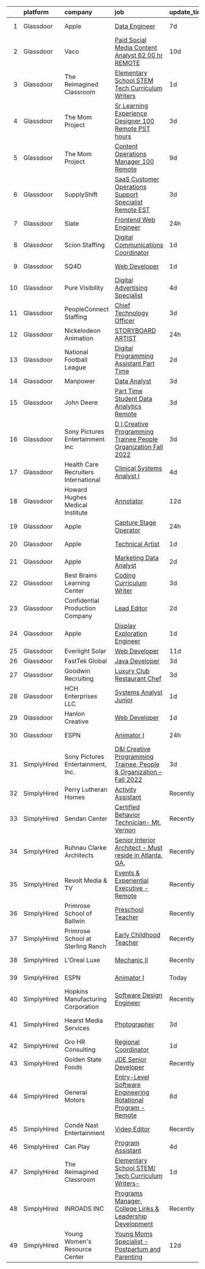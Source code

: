 

|    | platform    | company                              | job                                                                                                                                                                                                                                                                                                                                                                                                                                                                                                                                                                                                                                                                                                                                                                                                                                                                                                                                                                                                                                                                                                                                                                                                                                                                                                                                                                     | update_time   | location                    |
|---:|:------------|:-------------------------------------|:------------------------------------------------------------------------------------------------------------------------------------------------------------------------------------------------------------------------------------------------------------------------------------------------------------------------------------------------------------------------------------------------------------------------------------------------------------------------------------------------------------------------------------------------------------------------------------------------------------------------------------------------------------------------------------------------------------------------------------------------------------------------------------------------------------------------------------------------------------------------------------------------------------------------------------------------------------------------------------------------------------------------------------------------------------------------------------------------------------------------------------------------------------------------------------------------------------------------------------------------------------------------------------------------------------------------------------------------------------------------|:--------------|:----------------------------|
|  1 | Glassdoor   | Apple                                | [Data Engineer](https://www.glassdoor.com/partner/jobListing.htm?pos=118&ao=1110586&s=58&guid=00000183074b528aa524128450eb446b&src=GD_JOB_AD&t=SR&vt=w&cs=1_1aed377e&cb=1662274720847&jobListingId=1008098069581&cpc=3BA4CE39D5B5DEF5&jrtk=3-0-1gc3kmkliihks801-1gc3kmkm2i9jm800-3d26a49efecfca09--6NYlbfkN0BvKrLyj5gPmtZO9T8euul8TCxuuKNOtzRJOomxnwSEodTz2Bc-sPZlO_uSwsktAeg2FUggoaLEQcJKXZ2AKpvHQyuRTUA0iEI8xzCpY0pPynLC1mALJCxQeBPeA9dVHwqJlPvnmuVcLt1E2RBDFPy7ZCZabtmnmh1yh-EcHCab6DJfFP5YKwt7uKfg5UAo7M1Jx9UvOgvtTAvlEMaGWzkFOlI-iFEplawiTJ-bvKha2B5mq2HDQ12cw4gUA3YL1hQuHzFADbQbKkx8WqBGMkSQ9b90PBfwrCaLpfN9RD_Grn0qQqHZN1rF6KvmuWSrRptjKGxFvmjoHhtoG0vdrynPaTdNJpKk901iY8E11T4Caa0gJXmFqbYgMPzi5VbbXjRq56CsvxTLTeHx50hC_R0WpqKJxUarnIDS3n2QN1cbs63mRSYFSBZF-K_Mr8YcHc-npBJnoK9PBCaIYWybt_CxfED8ZKew45eAeTDR1GACLaCeqbn9yqhGqFEHAjE0gSxbyJbicSPNgRvceRimj3TDuIv924sgYvdylyrbNWD9Yp0AhWCma-9GgqAevQGP2KcJ81CYJ4GIupmgIde4G4b1dpegWRFBPlclH_MITnZGTxOkCueWK1Tbo0Rpo6mwDbsLWTfEK98e0k9CtGmMRb8rMuADSjrkSyVdMCceeq-4jO8A9kMpgKir0hvZTreLYI6xNBP_zspDOm0K0CP82xOm660QBIqdhYfUrdWa_rWakax5qo8tsnT-NTdyqwFPov_jwF1SpE92RHCGlqCMZSO7zzvRquctgMAbdlqTpVu_vHVu9hAMMl3i4B1mYHn3pPCiVMFBajOCQyfHM2dUby2bLM3Cz0kDLFQiWCG1w0gCkvO_USvYHqCK-PoeGrXcxF1yKKEs0CT_H7gikZ_Ek3kq4HNiHLOzeDEJQKfOcEWXmT587mkdrx84)                                                                     | 7d            | Cupertino, CA               |
|  2 | Glassdoor   | Vaco                                 | [Paid Social Media Content Analyst  62 00 hr  REMOTE](https://www.glassdoor.com/partner/jobListing.htm?pos=124&ao=1110586&s=58&guid=00000183074b528aa524128450eb446b&src=GD_JOB_AD&t=SR&vt=w&ea=1&cs=1_ca530d4c&cb=1662274720848&jobListingId=1008092405024&cpc=9908D8D4413DBB8A&jrtk=3-0-1gc3kmkliihks801-1gc3kmkm2i9jm800-0389b9bd7294ff0b--6NYlbfkN0D_sybMACCpf9B-677oK5j6rPldVB6BlrVvFjO_o-GJZbzuF-qh4PxErFUqfUsv_6sMdIS-Q9g0VG1DKw400ueEpw9XXsjO6q7syOUOvkd0E5YrH-8meIss5o9q8nlsoPuPhxq9oWMZOIcCvl6D6O20zsWRCsWpttLvun1-uOn_w8ylGgCA-wfIkTLmqJ_MP-fXJ_W-r9zDQmUGQBGR5iwJIZrv7nVOc8aCYP68RLsuhaPDwy0ojFIhQKz2Fl3TBPdaFBwMhOnOgU--MnRbUxHT_glsCo4GPtQjp063ioUyIlHrOWm1HniT47kllmFgz0QwF4IJa49L11JZJR-k9dtXHheTTGcWGcoGJQZ2_3DMoZd6BOqJjgDwe8mYsG1cpW-iJEROEkWrQQcAhJTAxcK3xipyC65vuF9gj65FEJljbHvro0GOJu9OKD2gzwhmiOmAkZglOaKQ0cAH157O_RgpGTW6DtZc_nrUAQZxe-R7HtTYcAgootXhZHdtJeI8QxqKH2pVn9R7Pot0j_zm6G7IW70lcxQ7UM744ANwRy-yDw%3D%3D)                                                                                                                                                                                                                                                                                                                                                                                                                              | 10d           | Atlanta, GA                 |
|  3 | Glassdoor   | The Reimagined Classroom             | [Elementary School STEM  Tech Curriculum Writers ](https://www.glassdoor.com/partner/jobListing.htm?pos=127&ao=1136043&s=58&guid=00000183074b528aa524128450eb446b&src=GD_JOB_AD&t=SR&vt=w&ea=1&cs=1_a7538935&cb=1662274720849&jobListingId=1008114364454&jrtk=3-0-1gc3kmkliihks801-1gc3kmkm2i9jm800-1108379f6f26bbba-)                                                                                                                                                                                                                                                                                                                                                                                                                                                                                                                                                                                                                                                                                                                                                                                                                                                                                                                                                                                                                                                  | 1d            | Remote                      |
|  4 | Glassdoor   | The Mom Project                      | [Sr  Learning Experience Designer  100  Remote  PST hours ](https://www.glassdoor.com/partner/jobListing.htm?pos=117&ao=1110586&s=58&guid=00000183074b528aa524128450eb446b&src=GD_JOB_AD&t=SR&vt=w&cs=1_03bf2d2e&cb=1662274720847&jobListingId=1008107784101&cpc=B101C867B3EF2D75&jrtk=3-0-1gc3kmkliihks801-1gc3kmkm2i9jm800-d11787cac4bd37f5--6NYlbfkN0BDp_epf89aHDQhKpPegNJQ_ldQpEFZQsM9OcONMGxWx6pU56EKHF58QjVdAUvn2gV3oytsL_dEk-X18JnFLGvyBJotP02NtkanqVvXM8rHs2FYrv9-BriNOv4j0YumSrYc2jQ9uCC6iVfJItfkDG5R3-qGl_vtXh3nHQQrlrMUuICNuF6uFAYRp5M3lH3j2eE8FQaLteuvJe8LPix5PWNKT-pPSBE-hMSm8NvjTtgQptR0jVg4wOOjYefnsqDTm-5EEvXimu04owVwwE5b3wP836UWrtRe7jtV4d1Nk89bGk5D8QDNhhbQpUdU7xwIGvKqzNmEQtNaXuKOXq7HUBC4McpzPuhGK7ChrHC5SLjQE8xaTcEeOyJTZ1dBZUcDg_OIb91yvtUJdFJK6ClXAZf5L1mWyXFWsZVFd_IJmD4y_2yZYyVkjNI0wrO49qNJhE5ZNEVA_Y-VZnOcquwkOji3TsOiwa7DKa1iR5ErdAz4TBGzEDViXMl9zMeOs4pz_g1C_PM-zbCfnm63NOloGDPF887IthK26bLh0sC54Cv3X7BDnb4UZg7GQWMgb5h9DrY%3D)                                                                                                                                                                                                                                                                                                                                                                                                           | 3d            | Remote                      |
|  5 | Glassdoor   | The Mom Project                      | [Content Operations Manager  100  Remote ](https://www.glassdoor.com/partner/jobListing.htm?pos=114&ao=1110586&s=58&guid=00000183074b528aa524128450eb446b&src=GD_JOB_AD&t=SR&vt=w&cs=1_4e06e06e&cb=1662274720847&jobListingId=1008094382942&cpc=9DC6E4D8324653EE&jrtk=3-0-1gc3kmkliihks801-1gc3kmkm2i9jm800-6735073d42a336ac--6NYlbfkN0BDp_epf89aHDQhKpPegNJQ_ldQpEFZQsM9OcONMGxWx6pU56EKHF58QjVdAUvn2gXRtfyd_1WHfZ2nkZFoKvFQy70ifu49ki3kqNy8hrhu7620C-2ngLfFKQk5U6f6Xk3lCWkOrhK8MQGOoA3GVVBJg-65JI0NEWKiQbpW0rhzkvOGWrVtC2HHArGsfZbFaQJdCengZ4yULzrPjU965d56Ik3Xdov9f7Yla9Up3sLh5Ar3UaOn_Y4DUEQaKsP4pVNxhT2gI9p4xx1k1AylaAYM3fBFXbFuTPJudv-ec3rbginIQdeEL9DoY7rLtZKtnWYySMh5ItPw74Qyl-t8cfOSLb-YX2gtLIwJ5fRqchwKmDw9R9zPOR_mCx_gfKyQh-1xqLsBNM3LBV9_WdYCDrK0D2sDEM2xaTuJKFn7K1FbNgLhM0SKUjApqaMBG37W4I3oThXdxv8UY_UlzNu35a54R45fSp_GV6ZNo3b68Kru3b_axtxPJ1Xoydl9zjMra3KbeOdETcRcjfZiqjAWMjGPGcoJORQsdC-QM3-ylz3cGAWT2NE4e17DkK80-uJ7ekw%3D)                                                                                                                                                                                                                                                                                                                                                                                                                            | 9d            | Remote                      |
|  6 | Glassdoor   | SupplyShift                          | [SaaS Customer Operations   Support Specialist  Remote   EST ](https://www.glassdoor.com/partner/jobListing.htm?pos=104&ao=1110586&s=58&guid=00000183074b528aa524128450eb446b&src=GD_JOB_AD&t=SR&vt=w&ea=1&cs=1_986246f2&cb=1662274720846&jobListingId=1008107020093&cpc=B101C867B3EF2D75&jrtk=3-0-1gc3kmkliihks801-1gc3kmkm2i9jm800-a8736ad18ebd50ed--6NYlbfkN0DK9g84Ls3IOG-LNSJHXFzPU4oVpJeSDBZbiH63jYc8ycm5u_p0dZmGgVoH8Q6B0ODq-owWL8alTvwvZ5mfzcRaA8CjpDGKr4YsButhyz75ja7C3SwGSosTapM5z8XgyF-lZk-M50YbrZwu84dS1L5TqMxv7APtVdo1qhx5j0Xftt_pWFPbTVOUtqgV1Z_ADR8I1x1IxiIK0uW6KMydTcuC_dEFYayW-KyAkV0EnwGd0-UQ1ZJRFIxPSdqBsT8fhoQPU82jUyHnIbjylxJkaJbJldSmjYRpXsOAUfjfr37XTPSmL3ZN-OuqexVc8sd9eNpanzFocsRgBXrYaCBwKmpuNGoHp2WqMby1Qd9VjAZtBmDiDPP3IKnvwNVi3z8-kAa595GN8otO_CyqT4TPMGLK6mSjPGdNYwqqsbG4Ep-i7DF-yjbi1z4MSPXU6_BKpeA7U3MbE8TF5muW_yTTBbvek_7_TtGpoj0ONqqPF5JpVmxGnrBc-fcSLuBdE7hbeA_Pzi7zycLd4PnFlT8Ug9Ec5G14Geb_ZDN0qmAPjsQrqg%3D%3D)                                                                                                                                                                                                                                                                                                                                                                                                                     | 3d            | Remote                      |
|  7 | Glassdoor   | Slate                                | [Frontend Web Engineer](https://www.glassdoor.com/partner/jobListing.htm?pos=116&ao=1110586&s=58&guid=00000183074b528aa524128450eb446b&src=GD_JOB_AD&t=SR&vt=w&cs=1_e6160af1&cb=1662274720847&jobListingId=1008115559482&cpc=5EFBB0462F9C6B7A&jrtk=3-0-1gc3kmkliihks801-1gc3kmkm2i9jm800-d7e08d246e257d59--6NYlbfkN0DG4ntHtB_rMsnfhgmnSvK2brktLme1L4SiDeJjQ-izrVOLqRJ5-yjEhSyAj73O13S1zsrFUXYPjI7b_Zwg1Yn6ZuGr4jFGha0O6T6qcBbfkmxOHUtXAZ1_OQQzIa4CHnTbU7siUOCjZs5jlXfioeEhdgOnmr_0jnCbiOKhQQuFkToVNs8qhHz52swaO-jfFCeBj14amQwT1wkWAmOUxK5z6TlxqNn-0iETdfZCbJO6CijmjKFBhYbCE98eYTYKmczK7jfXca9Gb2HIDKNWzn-LQca0rW37w2eQr_nBv9-jcKVLaaicSIZ6D88r8rbj6OYnY9IG1e5tlDr3_soRUmCwbGZ_rBIKt-_j-hSCSaZVAyNJQ-oc3wAcw-xRe-Se6EhUB42aRmucIhBQ5ITot0W4PQXdjln-QlE9Sto7wbJiqg8-B-LTKc0D6jbqFj45i3KxXH-pgZVBC0eD6OWq_x132WDNIpfAamF9BSVvhZUmCpsChxzOMZtgWJIWumO5OXlWXhB32FAXI93PxO_Zl-JIQ_RrCm7z8ipdN9sqmpFa4UXgPPGvCo_MqeJjsA-MpwjTqi15dnUFb7KFQmE-h-1JoIN9saas16Fzq3YvHZHWS2QoIiNgKiyQznJ8E76xDmXltb0p2JGNaNNI46ZP5xK2Ffa12s6MwA_7pLslljQPgds48cFmPsYx6zgLJA8ZBR9rEuL64Sis6Qu9FVCe9LGmnRVf3flB6PRwxvy-StY_Rbr-DfqH52dO_WDudJBdMyTuptvdd7bNRyuUDRSsw8O5L1a86FI2EnFF3QIEXcsWqZEzm7X0x3OpxgCLw4Z213U2GVgBDOH_sFYJQyeAAtILURLisnStmrZzwMMASvMRImpZY6VK-Fsulj-wf5yT_lSa1wqPud3k8g-nS7fVYHITwaisUP58ngst-wABoCjA6ELV_JIalERQAZUltmc26u9dZHw6Yay0kH8bpPraSHKtdqjmxxwl4GR0dmKf5Ot11Q%3D%3D) | 24h           | Remote                      |
|  8 | Glassdoor   | Scion Staffing                       | [Digital Communications Coordinator](https://www.glassdoor.com/partner/jobListing.htm?pos=123&ao=1110586&s=58&guid=00000183074b528aa524128450eb446b&src=GD_JOB_AD&t=SR&vt=w&ea=1&cs=1_15bcc4c1&cb=1662274720848&jobListingId=1008114253084&cpc=451933188B21919D&jrtk=3-0-1gc3kmkliihks801-1gc3kmkm2i9jm800-55124f8267d0190a--6NYlbfkN0AxNjU9wWOnkzYrjpAN9mGGJnqCtvXlnsxswceXA4p8ajg9IBA6-g-9UKXmfJatObcH_IN1R92_n2sYSNY96KxaAuEPPdZNuiXunsglyzNXE9c98tiXKQkBB4i4ucM5aI4vOyb4WrLXCEeO8UohsgiWIuXBmQesZo6wKvfNfCM41j6hBN3PLb1aGS1yaapzzR7tUuET9jjnNgDcN9fA1mGjsiHIOeujpJhyBwWfPq0Lfxet7WJw9HUE8czUmHa_-qKd369fvuD65aIraxH9deTpAp2hbmWZ9HT14t4iQpidqhaVLlvHBlkMSnG-BnQ6ZUl8fachMPd3fEE8UqEcyw99HEE0ShvNz6OJOqqlpxHinDrBdO1PPbSpDZFO7lFsTEroUfpQUKUpM0eJkDUXnZH43s1HgkZ-2MFETTuA6I-KTIt9cIEhnWlOWMXV8BJE061g9hwePUnQELqwcIpJB-RxFrLlu7VWZIIWuT0Od5fl9ze-sZFVx8fIdpyNOhPZkUnyYEl2vANm8g%3D%3D)                                                                                                                                                                                                                                                                                                                                                                                                                                                                               | 1d            | Remote                      |
|  9 | Glassdoor   | SQ4D                                 | [Web Developer](https://www.glassdoor.com/partner/jobListing.htm?pos=110&ao=1110586&s=58&guid=00000183074b528aa524128450eb446b&src=GD_JOB_AD&t=SR&vt=w&ea=1&cs=1_95de3600&cb=1662274720847&jobListingId=1008114244012&cpc=B076152010A3B66C&jrtk=3-0-1gc3kmkliihks801-1gc3kmkm2i9jm800-c509b729b7831797--6NYlbfkN0ByxOOLUGvqXhq4IaH7y7eDA3h7-_xNJ77wtIkOVooMtxEztWdTsweypdUKzox-UPZBLHCsE8x73bI5uo6vjNqoTObX1QrT_sq05CFohlz7TprKzYK6XIYgIQ4MZur3WnJKUIjNc3nsPbM8Cl0bpF4UijmTlWUG5RvIDRKxm_lRyIGm45FQ_ThAdU5HD3D3s3pEefmXuBWkUmqdvWEp_pnutgs9dlsK38_7HlPsPPLceUiya161quOYzopLS_WorWAzonuW30Ft3Bu9sqanrgRqOs731a5Z8i1M2U3WJNjsEa0711GPGECZ0wewFhCWy7ynBR9Vj7NOrc0YnruVo1_rd5jBR94KFnFvfcvDEOg-q_VCqRhkUmqJYOHic9jDBuy1z9ta4XvXgjBOueEW5G_nlvdEC354YjwAI_E5Mai09rpR1laJY1avGPH9EaErScjA6x-h8gZyoYRTvIc00XM1sCIyAKK2QRx8ve_2NV6K-PGa4JBI5r92g1pgRobJ-Xs%3D)                                                                                                                                                                                                                                                                                                                                                                                                                                                                                                                  | 1d            | Patchogue, NY               |
| 10 | Glassdoor   | Pure Visibility                      | [Digital Advertising Specialist](https://www.glassdoor.com/partner/jobListing.htm?pos=109&ao=1110586&s=58&guid=00000183074b528aa524128450eb446b&src=GD_JOB_AD&t=SR&vt=w&ea=1&cs=1_a0f9c9b9&cb=1662274720847&jobListingId=1008103995624&cpc=8795CF9063CD573D&jrtk=3-0-1gc3kmkliihks801-1gc3kmkm2i9jm800-2a2acc3f9456b692--6NYlbfkN0AZiaPZyccuKjlre0e0RaBFeO48J0QExrO5hcuLctOVaB564pNz9C24d5V5qJMYDip9RoGmbOZEgmaQmK9X8L246o_0sRzmq3XqBQbAaqFit3PqQFwbHYZKBrODRJVjT_s7mPwvrj3rqcHdqkjAe5VLUX1YBiqJ_ZIcTwSIXD65N9AL0z08d-BsRroWwpR1VIm0QbOYzV82JK9VaEmnyelHx37H9ofG3Epb4aw0_0Wg_SYFTxeIyUFMPZPqEXEPyah3KYJ1CE_gG5-rz2Uu4ZSuTIEy9YccDEUBhI28Wc10NBICw0Lw076VJsalkgD8GAkAEd8Vhz-IoMVub2ThLKALKtdk5NVHnpbsho1tVlRqDBC_GnPelgasQSF69Mx6G4IXAgsBG3hoVh8gSHUVXfTMKnkox55xy6UVnNoCoKI-tqdoHqre6CJ5Bd1gd4FFcSM43gbYq_kWGafgXODafOY7q9jhz9s2dM49d93oYV3jyaOCoXAc8pkih8H2JBDLyes%3D)                                                                                                                                                                                                                                                                                                                                                                                                                                                                                                 | 4d            | Remote                      |
| 11 | Glassdoor   | PeopleConnect Staffing               | [Chief Technology Officer](https://www.glassdoor.com/partner/jobListing.htm?pos=105&ao=1110586&s=58&guid=00000183074b528aa524128450eb446b&src=GD_JOB_AD&t=SR&vt=w&ea=1&cs=1_0027b5fd&cb=1662274720846&jobListingId=1008106120460&cpc=1120CD366D53BFD9&jrtk=3-0-1gc3kmkliihks801-1gc3kmkm2i9jm800-1928d000e33cfb34--6NYlbfkN0B-qLdb5oAJ4CS85Oh58AFVrZ1upIXSeFE37symtRypxVLQAaH5d2B5va7NK4h-mtwB5QBX2m1at6OaZ0wYJJmaMBk97_zBz2xcudvqyXmboAacd0M7kWxbZJrXmYKFeC2vj0XB8NQmVaG32nYKFuOoxnO1woq4n2nT1UPd5NzYPXXAX36gX2LqmJF_3Gq4IknkxtnwuNj_pwOrKl7jbRi_4looVdXsKVsQkaAKcKpYnIQsYJbuUFmTQtqn94mnLPtUmwidmGXvNkfU-1EPKANRhrS3Ks-L7v3JEtN7LA1EbCUwB5nvovK0avZEWIgVxBN7e0NSyE5DdJ0Vpxkv5yAOi-uvFdmVauws3RrkKM1dJ9ZzuffJK1KZwd8--7mVBF9hQ_gTHUx0IeGHEwCN2Wdv_9HW4249p2PDrmlhFb61DoFldfRIL-4N5ufqUTqA89GZ4068if-ma-W9m80ZJi5tcMIAtMnRiAhuctBH0wnOF_Y6uBL0tM6Gwv9amQgoDnrsJ5O9fIm1Gg%3D%3D)                                                                                                                                                                                                                                                                                                                                                                                                                                                                                         | 3d            | Los Angeles, CA             |
| 12 | Glassdoor   | Nickelodeon Animation                | [STORYBOARD ARTIST](https://www.glassdoor.com/partner/jobListing.htm?pos=126&ao=1136043&s=58&guid=00000183074b528aa524128450eb446b&src=GD_JOB_AD&t=SR&vt=w&cs=1_f6bdbf60&cb=1662274720849&jobListingId=1008115811351&jrtk=3-0-1gc3kmkliihks801-1gc3kmkm2i9jm800-5920d6823d5fd443-)                                                                                                                                                                                                                                                                                                                                                                                                                                                                                                                                                                                                                                                                                                                                                                                                                                                                                                                                                                                                                                                                                      | 24h           | Burbank, CA                 |
| 13 | Glassdoor   | National Football League             | [Digital Programming Assistant  Part Time ](https://www.glassdoor.com/partner/jobListing.htm?pos=130&ao=1136043&s=58&guid=00000183074b528aa524128450eb446b&src=GD_JOB_AD&t=SR&vt=w&cs=1_1a4dd816&cb=1662274720849&jobListingId=1008112045141&jrtk=3-0-1gc3kmkliihks801-1gc3kmkm2i9jm800-7786d28146fd2a7c-)                                                                                                                                                                                                                                                                                                                                                                                                                                                                                                                                                                                                                                                                                                                                                                                                                                                                                                                                                                                                                                                              | 2d            | Inglewood, CA               |
| 14 | Glassdoor   | Manpower                             | [Data Analyst](https://www.glassdoor.com/partner/jobListing.htm?pos=121&ao=1110586&s=58&guid=00000183074b528aa524128450eb446b&src=GD_JOB_AD&t=SR&vt=w&ea=1&cs=1_b3ae0c2b&cb=1662274720848&jobListingId=1008105854586&cpc=AC285F3A3ECA6BB0&jrtk=3-0-1gc3kmkliihks801-1gc3kmkm2i9jm800-43d417d179f43a6d--6NYlbfkN0BFVcwaDjvEXao8kcFoXG2Ko0IaooEmC9iGWjBDM42CoJqBn2fMF_b0pidQxaZ5yxbGIpoUf-6ID5Cr4Lc1ofIyJvXOe6NxA7q8kDJyamwuwemBoMR0arrCYphygXtRvoyENTi_8ch3zhxs5W9kriyGHKTZwzv1RJGlobL8UzbAWzyV9fjLdABSmgF6tvtok9dkj0JcvHUOmoZXccf1Qoi4Z8wMFhXOWsRbioVLlA0UydzlLxLqJjfNt7BpadAHaUYovUBQNz08C3u6ygwNHIP4KOk5opsQD4LcFjM6cbyNCXsB1L6DXd3MUqZgMwjDjq5hvs9U5flIn-V6adl9z4t3qzAu--DblB9BCYIzgDaQZTjDNK9hZ-5VK2KSiTQvWyQzdTtOVutlz5D4Ig3I4-Uk1DnMYxKHk-47R6CyJhgagFOm_FJTQd2wKlrIPOlhFdJAdDkRoIo6PpJjG6S7oA1yxTOgyhEb4tHecT2Tb3D8NOFrTr6Ju5yB7yEQfn5KGqda2salYD14ApN9YJdXtUrE5oWsbWaqQrenn8oO2muCi9MyZ3rEcZy6vBPy00TM7esxdB2O5GGefg%3D%3D)                                                                                                                                                                                                                                                                                                                                                                                                                                     | 3d            | Remote                      |
| 15 | Glassdoor   | John Deere                           | [Part Time Student Data Analytics Remote](https://www.glassdoor.com/partner/jobListing.htm?pos=111&ao=1110586&s=58&guid=00000183074b528aa524128450eb446b&src=GD_JOB_AD&t=SR&vt=w&cs=1_d29d9d12&cb=1662274720847&jobListingId=1008106952438&cpc=8795CF9063CD573D&jrtk=3-0-1gc3kmkliihks801-1gc3kmkm2i9jm800-19d0b8e49d94202e--6NYlbfkN0Cv0TQtpZ6GGs0tAo-ZxVQTOn-gpbC_6DfU7thop2TVuASU8O2TbTKNUU43Sm0q_eUXfuApV1QLLNCY-DpauQa2jMnHXjtmVf9_41iym4dWqiy0ye21wnILSoWxS5hp2VI_Ey0IGLgacEJK8hvPQuOdrvj5RPaihg-iLHlbFji2XKvNqgqbOPq04OdhsBZI5N6F7nhZMpz5xDR8eaOTa2OZZS6W4TMeVub3AKzOKrDQBh925wh0DJPoan9y_-DAFw-OhRTV9bQ8bt8mDY84FotZzIm3GmeDnrbI86yWrjQP1EpP-REU5QDnPZttrkygFV85tFnGDGXVtNzNCXPcEjSUexCaFJWs9mlbk_S7rVua5i0Y39iY_Ojn2o33yiRxhRPhCRRSWRJWDRcrcXZu7UaZ9phr1W0G3zRNE6f07vl3S0WrxkSSdIuLIME6orq4WJA5u880meb9S4DKXdqCfynFUvZFUzNpsQXA26X7q0e8jnzf46YayGGYbJ6YT1d710gAibGGbe5fO8CQwaSQemK3Kx5ihZbI7kJFmjyk7YthWXfHQ3Zfr1_Z08qOrI6KUMCXJXMdpmHzKxeiJuyrkks0gL8zp5dAhwizd1CmrsO7dHGKrW8Kk9sNbccVSvCC7c8iJt-5rB9fJQ%3D%3D)                                                                                                                                                                                                                                                                                                                                               | 3d            | Davenport, IA               |
| 16 | Glassdoor   | Sony Pictures Entertainment  Inc     | [D I Creative Programming Trainee  People   Organization   Fall 2022](https://www.glassdoor.com/partner/jobListing.htm?pos=125&ao=1136043&s=58&guid=00000183074b528aa524128450eb446b&src=GD_JOB_AD&t=SR&vt=w&cs=1_9ccb0610&cb=1662274720848&jobListingId=1008105881655&jrtk=3-0-1gc3kmkliihks801-1gc3kmkm2i9jm800-4798cfcf5f8aef95-)                                                                                                                                                                                                                                                                                                                                                                                                                                                                                                                                                                                                                                                                                                                                                                                                                                                                                                                                                                                                                                    | 3d            | Culver City, CA             |
| 17 | Glassdoor   | Health Care Recruiters International | [Clinical Systems Analyst I](https://www.glassdoor.com/partner/jobListing.htm?pos=122&ao=1110586&s=58&guid=00000183074b528aa524128450eb446b&src=GD_JOB_AD&t=SR&vt=w&ea=1&cs=1_50f4dab5&cb=1662274720848&jobListingId=1008104261851&cpc=451933188B21919D&jrtk=3-0-1gc3kmkliihks801-1gc3kmkm2i9jm800-b6100c44b7752221--6NYlbfkN0DbeOS3vTUT8-QWEvii5oM4KUDx94f6xbvMUkLzu08h8VdFMKQIQdwLtLJp8ozCRPL2CJYJm3M-l6oGIE5PW6vuuSV11w8PwzkWrFatiC_FAikVklqF9MiRDePNcII8629S8oKCsWjVnx-ljK1mioFvUpkOfzmWVpgDQsPXaIpx8xySQ5SSIYCxJgnEXZstPj0PWWRYZrmQ4C2j_bK6_Q8GyzheCCiLDzdzwAyarnHCScR7qTzucfrcUZdhsl7Pjbjq3wi2fn-bgxjZKcgtry4WYqOpzCbEfTeiPhK7gF2SmqNp91n0-MnzB0rvlxYOA7R6s6rbMUrjsPeXSdoxbWDMqLu7H0f2jQztZQNDrw3PiJYH4pE4ijiwD4ZQu6qqtKg_82Mqeq5tJL2GfbOlB3xnAuE0QtaWn5ONoZcj669KQynvteoiJYcaZjeEcxJIwLCNJs7KVNx7Lzl52AIfVR_11579mVurCubXHtb_lVWbUaLwGyLLMyRgn2tieAodcKpuTmcqnCVL0zRp4RqZbDE9YLYMOFstxl0%3D)                                                                                                                                                                                                                                                                                                                                                                                                                                                                     | 4d            | Remote                      |
| 18 | Glassdoor   | Howard Hughes Medical Institute      | [Annotator](https://www.glassdoor.com/partner/jobListing.htm?pos=128&ao=1136043&s=58&guid=00000183074b528aa524128450eb446b&src=GD_JOB_AD&t=SR&vt=w&cs=1_612e1fc8&cb=1662274720849&jobListingId=1008087069940&jrtk=3-0-1gc3kmkliihks801-1gc3kmkm2i9jm800-999500730ed49dc4-)                                                                                                                                                                                                                                                                                                                                                                                                                                                                                                                                                                                                                                                                                                                                                                                                                                                                                                                                                                                                                                                                                              | 12d           | Ashburn, VA                 |
| 19 | Glassdoor   | Apple                                | [Capture Stage Operator](https://www.glassdoor.com/partner/jobListing.htm?pos=103&ao=1110586&s=58&guid=00000183074b528aa524128450eb446b&src=GD_JOB_AD&t=SR&vt=w&cs=1_4225fb7b&cb=1662274720845&jobListingId=1008115940437&cpc=F41FEAB56D215062&jrtk=3-0-1gc3kmkliihks801-1gc3kmkm2i9jm800-233a96f44cb5c074--6NYlbfkN0BvKrLyj5gPmtZO9T8euul8TCxuuKNOtzRJOomxnwSEodTz2Bc-sPZl5OJ9R4TJsNdNXIS6AYMhnOzfLNma8LCi5QJjebmqlTTcwal-CfscOYCMRK-q-X3xxlIwNHcE5ZS_7OoETIA-u3Xrj56pn-ePvNzQemb4FUubiwDIoZLWThDkYpiv8J9sGZu-UpXu0zOBDpdOTxAuy8Lya4fmzheTBDjPcM3ktBwgv_94wZqvJ1iotbGoFWFKtNfAm2XmO36VPWiGmnl2PCRHINl7-Lou2-6y_jJWuf12pmiF2I7ACaBhDE941gHr6FOv8TGdghQcyy4d-_aP49IHdIUs2hgobMArAqFdKLiwujeNqPaHN-c2ylhz8oMFHSs5_gRD6W0WklCS_rFwRcHXa7IxGWYuCApDdxdLcJiykSCt8jnYHov8z8jC0XeoKztYvI9kZKLaBg-PKSEEIM7Glojse46qi-mBfcRCDAK4Hy0qWEH_yXb0YSLRbuGrmeAwxunXY0yuqDqdSg_jvUTYNptZzxL-lh5DICcIHBrWFx67QsQyzNmP8zqZBdbhfbhLiMLLGqzH2LMvVm5zIyBIezGaUC7qSv7ynknsT8iFlnKUE0eOmjopWF4Wxw8ThkB8XLlcHB5bvFCAltDCQb2qIlwLyaieD14R2TEKjI8UPvjvSNfX7ZcEKyM2HlLwhKiOProkF9-dZLhRVzd2Prukl3csWp9v-xWy5Uz88gk8khxon4S5Kbjqv9NeGEptUmb37OHX9yZAxWvfFhCfXcnt9Q2QeelnSuwr_pxklTVzqu4yYE4pXKUmBDE0JjciAA7WB31-k3xZt-USqPbXeMdxZ7IeZcHoSDOzyLej3kufXN1mE1gmTaebKusA9RcQEOijjmLadvMd3bo43_fbf3XuXFbW4wE6f0o0nddv3OOR8DFVsaPKgSiBCbNYDrdoj2aNSCVUXTfK0XlxauvXLQ%3D%3D)                                | 24h           | Culver City, CA             |
| 20 | Glassdoor   | Apple                                | [Technical Artist](https://www.glassdoor.com/partner/jobListing.htm?pos=113&ao=1110586&s=58&guid=00000183074b528aa524128450eb446b&src=GD_JOB_AD&t=SR&vt=w&cs=1_f3c0d38d&cb=1662274720847&jobListingId=1008115119280&cpc=F41FEAB56D215062&jrtk=3-0-1gc3kmkliihks801-1gc3kmkm2i9jm800-8c306965e56ef090--6NYlbfkN0BvKrLyj5gPmtZO9T8euul8TCxuuKNOtzRJOomxnwSEodTz2Bc-sPZl5OJ9R4TJsNfIiD9efkuV4cG11iKgSSEAcr5OGbolSx9skc9vaS99-qKCIpTpeJD2LHrZTFIpuZUpkb4fGLXeu-UTDRD6Woiq5W-5qveWKNk3wCKF8NvKo9TLhg_iFVgAgjYCLhEcuYb-SrXOs9AHVoUOt-ReDvf0Z6XifoTebqhXgjNdzDIvT0paCpf67GSHh9iDuNqAWWjDb9M4s1_kfLzl1MzNVimFHob3xsYq4Od98kR9-KMlxMDoCCg9KAY6dHKdZw-6AE-xLkqY0jxelBvoYdBoz6dZo44-FzmcjLdzmqrxJ8gE50jPWrWQHS-HE8iQyeZsUUyr1dYOzpsFkU6UkAg3pt7H3KvPTsDgLm678r2Rl6UesnOMD0hVOe7sxJDFAH8A4RObUmg014Oc5AtOQGnbXXEDU8Hfz_yuMCy-Bv7t5pZUawhVICCHuohAF8XSWl3NvuKOhO49HbarnjtELVhgWUwlJG-yC7okU1zfwzkPS3EBBgP7O8o9Ba_i-MStJELDdoxdTfdoARUzIwz9JiSwycziaj4oaszFtygYZ5yPysowVQfbv2oS6rQP7YwOdAV6_7Vvnm_IrTfuUVxkgSZRRRM_UOdGCf8BP4ircZvEOgVcnwQl0N19wrmDQij8Bq1oy8JBHMnbP8icyRrpv7XBRGG2gM0cdOV861nlLBG3VN7i8gRaAUcZ9TUIWTIcge-dDKRgW4Jr5V5957bjKPUFWP8whUljy-hCjLHCS2ZZ15LFt-fEHu8DWAHHnrk9DR5sQgMsaP1VqWiP7-2lkxIjizWSL8xDl_ObcKyJPFy5egFeVIZ4mcwE8dxLdstBmO5B4h5qePleTTybGSfenvIU-JTw9d1_RgL8rEnL0nwC7bcfr0H4bYyS5Qn0vpEpOLh1H9U%3D)                                                    | 1d            | Culver City, CA             |
| 21 | Glassdoor   | Apple                                | [Marketing Data Analyst](https://www.glassdoor.com/partner/jobListing.htm?pos=106&ao=1110586&s=58&guid=00000183074b528aa524128450eb446b&src=GD_JOB_AD&t=SR&vt=w&cs=1_40229841&cb=1662274720846&jobListingId=1008109245631&cpc=334ABAF5D42DC775&jrtk=3-0-1gc3kmkliihks801-1gc3kmkm2i9jm800-c5ab471041dc9983--6NYlbfkN0BvKrLyj5gPmtZO9T8euul8TCxuuKNOtzRJOomxnwSEodTz2Bc-sPZlADHp0xxmf8W1BiqYsOIh4Y-ITPf7aZ9tVPNCoMzzJZSNSw_hg5a92ZIoybI5mg9JRRnFJ0OrLEM2AJOtTEnk_9tKGw2wV93wiIdjNbbVcXkAL9gYDI8uDow6usugs0E_JBYb1CIvJZy0J9TSgqbLOWQzHuiHUiCAnr0CzuTMS_Rn7XUD4s139Y558QuHN4KrzubFqcAh8GkrpHIauMl4J2k4Y32g9DGwmyUkOYdjUyeBUfxWRG97XlYq-y6yK3gUZ5MMBp7Z0KFJN1DMRLKOYUkcnTV0d14GChASDnOAEWIvDaXoynwWIqdt57R6uN7CZv9yuaNSoMym7S5uMiTh8UJZ4xD_FDVFwPLis23n3ifAxRaSIMpCR3WaUKvxghYPL8GTjlf_MvBHVaaTLozwWuIi1PNpieFNWTf2vdWjymeBfeWwUSl00Tu8HYx7gJLdWS70QTsJnGGFbik0Q1Hno3qXmlMKcdFwDVMaQp5POVCKJHhWkIr73TDFdfmhiiov0ddU31IYdiMcKJ1TFn7Z1nqzBQR3KKSPWrAa7QnxnzJQuabePIeNFjf8ykIeiRdi9ijmYR4eBCrc-dFVD2bZmuYYS2IW47ThsPPZfSSB4mLw6zzDswaaZoU8VhgmmFkOmhHCikx5_5GN4KaWJpMLFEk7J1Z3XWO90wVg22NJaNCkve05R_QJxEtjnxu1fqG_d4hv9vU-JSZrkt_BBdK25l7pJPD5dajzhS2bATPfj0QfnjhoLsie4t0rEb13Twl4G8M4EfV44bxdsI8-misoC8h8IHNGj_y24fsDjsh3N_uEQkWBVBUmt9p-1bOjnU-RA60tny77POnboKvPAdLstcKrCaU7HQTTQTPqe2bsGC7LLtAK9qP8tY0unkKckWJ7Zm2bGvvTKKleI-aETlmqeA%3D%3D)                                | 2d            | Austin, TX                  |
| 22 | Glassdoor   | Best Brains Learning Center          | [Coding Curriculum Writer](https://www.glassdoor.com/partner/jobListing.htm?pos=101&ao=1110586&s=58&guid=00000183074b528aa524128450eb446b&src=GD_JOB_AD&t=SR&vt=w&ea=1&cs=1_4006fd64&cb=1662274720846&jobListingId=1008106423746&cpc=AF02A54CD0F60729&jrtk=3-0-1gc3kmkliihks801-1gc3kmkm2i9jm800-a617616e285cd167--6NYlbfkN0AZiaPZyccuKjlre0e0RaBFeO48J0QExrO5hcuLctOVaB564pNz9C24tKB909Wa-QkEBYmDtBtCdsdXDHRXvGodhjh_u1EgWgB6gFoS0kUUDM4WxN2XCbf1kcAgb0PJailLtxHmWSI_TtJnCgKn1CJMvmc7k9q94JKWq50D28uSEfIpl7J5E8rXE5BDi9w_4jH5u3gsWiNS5Nd82PCUrGoiHltMOwxkvx_JJQPKPbzJyZKdLQpkTyb1qm4RwhogUs1iYS_q50quW6lM0zkEt7xllIRADzItQDRPXSPLFsC02X2w-n04Z1QgsCt45LIpbKgIMFQP5CIyKWNIqU_rDVQk7pAdZYPs4394AVJdp3SUA-sxrB4xpd_li1g4Am9CkTozOwO6w2O92Vj7yQbdz4_EKj7ucCdsadnEjtJCvVDRo0Q8Mno_uZAKu4fSyPyI2QNWwtYCS3nka_u1T2SazKKokSbRftU6mIjQ8X_SvaWFEs3goXPl6RDu7uegdk0c1WGlegEf7JNpxA%3D%3D)                                                                                                                                                                                                                                                                                                                                                                                                                                                                                         | 3d            | Remote                      |
| 23 | Glassdoor   | Confidential   Production Company    | [Lead Editor](https://www.glassdoor.com/partner/jobListing.htm?pos=107&ao=1110586&s=58&guid=00000183074b528aa524128450eb446b&src=GD_JOB_AD&t=SR&vt=w&ea=1&cs=1_766df00b&cb=1662274720846&jobListingId=1008109070784&cpc=8795CF9063CD573D&jrtk=3-0-1gc3kmkliihks801-1gc3kmkm2i9jm800-8eff2385da190514--6NYlbfkN0CLnIyDXorONbwFz_HkFFuiZ_nJljq2LOcDyzqI3LJjcX8D0cqdiZW0acnXuZ9FXAauYjMZq8zkz-2h9y57e1_VcFJknwY1oM7u18lGgLtol-27MZI-GPOj2UXrkgcmbYwfBScxGza3d3KqMWGwjTYKKTf_XmKzJ0XwnzOIs_KNwsMNIJCewt62paOWrjWam6eirr6ze2QD5c_R4i0EnJWsrO0gfRf4AHq4d4uwo22WzSoGgahmyT5ezxQqi7N6wjioundPrWuHGJFgWxaosN6w_2RbwEDwT-ExVEbBpgRu8WHWwlGPMtTCVyuP7QhWoDSSGapu2nD-1DTR4XdNmU4dZhmL52hroW4M13Fg27Dh5WI1ydDduQ28aht4mKB0BuD0nrUJSxAHk-0Rg0TTkJOqEv7i4HUMzN0fup6YgQnfbQvOLHLCaQb3eedmv21ZKzlTF9WJTXlkyIS4vjs4Gg1t1DXuj94j4owUCXGgYRsrZe3HxuaqJwTfaKKMCEISJ00%3D)                                                                                                                                                                                                                                                                                                                                                                                                                                                                                                                    | 2d            | Remote                      |
| 24 | Glassdoor   | Apple                                | [Display Exploration Engineer](https://www.glassdoor.com/partner/jobListing.htm?pos=108&ao=1110586&s=58&guid=00000183074b528aa524128450eb446b&src=GD_JOB_AD&t=SR&vt=w&cs=1_4ade34f2&cb=1662274720846&jobListingId=1008115119211&cpc=9908D8D4413DBB8A&jrtk=3-0-1gc3kmkliihks801-1gc3kmkm2i9jm800-a587fd22df92b028--6NYlbfkN0BvKrLyj5gPmtZO9T8euul8TCxuuKNOtzRJOomxnwSEodTz2Bc-sPZlO_uSwsktAejOFY22IJUJ5f_lyGnE-mdGXlqgWI_NCaWKGK9w8QkxAAgtpF44nSWNOP4lA66V88k3LttaEVRa2QYTQpboZj8U492JJVLzkpbREkMwiPEDuaDd1J2kTGUbdq2imfGCfTygEaij64q0n6msU8M-oo9eQHE6116OavHXXstUtQUWTg0fts5-49zqNzA7K-NCHo8oVX5aSHQPlRGjx05mehJ4wfyx9ysmULrRSxiFU-kzhCN-mz7okWh5ARm0RpyHNGUbY6jVt9-kbxgd1srFAigRUNbmJcPbXnUmuFOSigg2kzXFluwG1bu3vLE2G_94qiH1b8OjhQcTeY2t1fAn04nvQzzgHVlYXcVKZkQtsbMSKez4WV7JyF4TIa48PfZL3ymkpAjbK4csGEeVBjg_PQX8fSqgYYEEUA_IrbDKuUqeaqsz6Yq_7We_0lsHRTyl8lV8cshS-hCqraDYsG0X-04jFfUK6-1SiHm_0FtZ-Slisd4R37q5YCeBIlV4zm0xOifqtWCb83fQDpvPVJJ7qb1D49siDRhuV_meMTx-5-16t7NDHC2bng_PEz-cOsstxJN7095K5tmnc8xobn3eiw2STM0tOAguZoHPBsR927MgHeCK2qzuMiY2rdlpXerK1Z3UcogvkYLAkAJ8Id8JiFcUZoPaeLhaRRScZpD38ff8UMYwj7YtBbCMbbPw5KcEcadzE3OTPgfeXbr-j3mPyMbvBtHjZG_hreY4OLiyWrnVZBF6W_P_bexZXUKdSC2VwGl04fREmBOnwbw_5eTpjITyqpi7STzoiZFv4A3JmGxr4P9BaXT2sxKTikzdskPLBxfeJzKgwrKYD55enfiMlSY7Succvq9CxbCFNlLrIAd4SCrI6IPmUrPnfqJRwZ8cxMtXnOxlXl3Mpw%3D%3D)                          | 1d            | Cupertino, CA               |
| 25 | Glassdoor   | Everlight Solar                      | [Web Developer](https://www.glassdoor.com/partner/jobListing.htm?pos=115&ao=1110586&s=58&guid=00000183074b528aa524128450eb446b&src=GD_JOB_AD&t=SR&vt=w&ea=1&cs=1_f1fe1998&cb=1662274720847&jobListingId=1008087790470&cpc=AC285F3A3ECA6BB0&jrtk=3-0-1gc3kmkliihks801-1gc3kmkm2i9jm800-9c3ed48ea1fed460--6NYlbfkN0DiMy2NhEaKbhSnbKA9vEPP_1TIGIXCWIIWgbDV5JSnsNBdeJWTUXXaoKmwIHHAcWVYy1v17kUnpLS6GFJJNBBc38-tMRfc0GImxvHan16Vp0_wlPR4OgcQCQvC5DFkHhSwEpc-a8yLR4T_6lEtvhbnMUstkHKUuWAkDNJWZIErzN6fd5EP9v20oJCCCkUA1ZGyDJWS2YAKZkalPawtDUEzJCQg5SlzctOkOGjsGwGi3e1HbgtYfTLeNR0as_LFbVC3Ym9LtbJqXAYeusq9IhJLmqu1Rk7IMkKd6UHEExtVdQUHzqzaPAxx_k3iQgAuEC_1KoIogOm1VnE3X67hk_2dZrbIYxHodOvYCyN2CM3pTeGUtPCYkzMTu6uLCQXxBoo9iIui8i8aK7PYei-I4OcYYTNmvduZ8p_nnWywqljew7vnr5zuxopKp6LZQxGU0o1XrbC9FbekEikLhZgMTCxPmP8AlwOLwdtNadrTn8VEzWKI1zyylYFjkeWykCGcPj-YsN5kZVahhA%3D%3D)                                                                                                                                                                                                                                                                                                                                                                                                                                                                                                    | 11d           | Remote                      |
| 26 | Glassdoor   | FastTek Global                       | [Java Developer](https://www.glassdoor.com/partner/jobListing.htm?pos=120&ao=1110586&s=58&guid=00000183074b528aa524128450eb446b&src=GD_JOB_AD&t=SR&vt=w&ea=1&cs=1_e7327592&cb=1662274720848&jobListingId=1008106157470&cpc=9DC6E4D8324653EE&jrtk=3-0-1gc3kmkliihks801-1gc3kmkm2i9jm800-05219760ae83bd70--6NYlbfkN0Az9dGzmoqKccvpcm3t3G7jEvFeta23pvltH6fcBy3LrPVjE2rxg7kPFDqNQ1VyFFwuGsHZBEiFh_sXAZqB2ty1vbX8iFFy7e_e22m4L4UzCtL8hpMRXHsHCsI_uNUPODSHc7CQazb7Pqc6qpJ5Iige9feQ_z9Y4eBnsDLpCr4jUQTyeRzIHLVGfav-v9Bj430hgo3T3aXe07MB-jbofzYDrEhS9Cwi6Z5YZJaAhLmMa-qajn-dF4GBWD_ZB97oB8gGcEzLuIQ34dDZ1Tyb8qH5kTUAkbLHwdkQ-dLpDMAaX2GHtGnP1mAlgmItMu0iQwqn22OdHYa0aAhKwGj38Vqee1XVIIrXZWoQ9UI2J9rDg2orwZHDUUwgvRHIQTrCZ5w3cC4HkuOamxenecZO05qL-If6F678aaKJWzqrYd7LMpWyuLwIgJe1jDfV1fvmXZrsJxs-aV9nL6p4HMRVJEfiw9gpXtWdUdWfU1zHhVuS178sJPpjowYXcijEBfWrJqeLIxsbARP4Og%3D%3D)                                                                                                                                                                                                                                                                                                                                                                                                                                                                                                   | 3d            | New Jersey                  |
| 27 | Glassdoor   | Goodwin Recruiting                   | [Luxury Club Restaurant Chef](https://www.glassdoor.com/partner/jobListing.htm?pos=119&ao=1110586&s=58&guid=00000183074b528aa524128450eb446b&src=GD_JOB_AD&t=SR&vt=w&ea=1&cs=1_03aa7909&cb=1662274720848&jobListingId=1008106525588&cpc=82B3195DA92CAF92&jrtk=3-0-1gc3kmkliihks801-1gc3kmkm2i9jm800-11dbc7acbb13cc22--6NYlbfkN0CxjMr8UpMCA6oxnxQ4uxcX4bQnO6D1al2wmyIZZS5KU-tvIHWzS-95XUksm1Da5ipXOZbiFN2Tt2LVOAdlSxozJjacgzYMDSG1nyM_e2JkHwGosZYEuKacYTRot-Fjs0gPfrkAmTrGQHdk48Rn-FK4peYSX96nDilycO3CVsYPXTXrc8jphNdgiRNbq5NQeAcuhll6TE8qM7wDIjtwUJnrwtXKQpiKr22WLe47VDnH4Y8Y1JVhvCclORK-QL1hB7lmGUv46rFkYE_Ml5PY6rWmMLkRtKQEBl_KKj6X0QljCpFPGy38CiGCBKl1KeDJZ5cBP1FBJy8k09niJ7jU4zTakDbAh8z_dY_2FUM_VYjwj12moS_5Ds-RmlDqAdkXGR5KYwr_D42YwCUPUH1LoQhe1F4oS96jVTr_NBtiPuFBVGRlPLMbaTXqN_N1HgBRZ4zYayu9wUwLrHBZQahdg2uH9u0a5UIkc_h5t8zsuNzyKX1vrKdbxeyNjkG8xsM0VrWDYeCMsLixaexNXgK43fpkcmVvh4hSF6lWVZvTu1fi2A7d-g11jIGl)                                                                                                                                                                                                                                                                                                                                                                                                                                                  | 3d            | Orlando, FL                 |
| 28 | Glassdoor   | HCH Enterprises  LLC                 | [Systems Analyst Junior](https://www.glassdoor.com/partner/jobListing.htm?pos=102&ao=1110586&s=58&guid=00000183074b528aa524128450eb446b&src=GD_JOB_AD&t=SR&vt=w&ea=1&cs=1_ef6d7b94&cb=1662274720846&jobListingId=1008114037788&cpc=4F748F1840550ABC&jrtk=3-0-1gc3kmkliihks801-1gc3kmkm2i9jm800-a5b00819a94d09c4--6NYlbfkN0DwNiPKAVM4XAJKM3wLr20H6oNwbjmq8cULyZhVGMMKsFS2aupJNf3vyjoEcsNSwLGCtYyNPTYYIGVtciSZlAgOrlIijl2_0HEwZ1UWIKsv-nJh02mgOWSuCsnXj9M3lEkRv6v57o4VRP7E7Ry1R0Q50H48JYtAEmQgBW72F6cJN_xHSyhT1JhVFIkzFXFr-FE7opr8QmonU_kXjNguAOxpJbmh8PWR-ebVd6XYxfUimpT8RJdsV6sdu43BuOjc_jBG2Ip_FFHS6aVmiAt4_gY4KiMazUWBy_DQNV9uVsv9XZeCsSjIZnDVwTP3mUAI80Dvs7zybTZ4UUqEBGTM5jpECXkVcE-syuJOyFrqQbIPs3_1hWLUBd8WqUOWmvWzuQekD2gCIKe3Qa0TEUeZYs3-PKP4we_suqACmzWUCrdhm903dSLa_LFQj55jjtukvH7PPDrIDJ_y2x2fsmjrEor_95B4YzT5jOuZsArZF74cvEX94y9pTUSklLrY0t_WMPQ2Ri7jm7qVEg%3D%3D)                                                                                                                                                                                                                                                                                                                                                                                                                                                                                           | 1d            | Remote                      |
| 29 | Glassdoor   | Hanlon Creative                      | [Web Developer](https://www.glassdoor.com/partner/jobListing.htm?pos=112&ao=1110586&s=58&guid=00000183074b528aa524128450eb446b&src=GD_JOB_AD&t=SR&vt=w&ea=1&cs=1_7071b9a3&cb=1662274720847&jobListingId=1008114135954&cpc=32EE424DE2B657EB&jrtk=3-0-1gc3kmkliihks801-1gc3kmkm2i9jm800-fb2a2b1187bfd60c--6NYlbfkN0BTy4Vq3kUv-8E8fBOrhZt-7WJQYqv7u2ur6JnxlE7nqzcxHKXba3erlGqlTZivuvvNPb1o0m_hSciYcI3e3ITDlmCBr6QsF7WltIsTfBhhIaINuYSm5mkcDvOBTdnLAEyAR16ipprys-3Fc6PzzA_FpIbI7SZkFC1JEfYQIhHymKvjQvPNKOBvrv8Nk8T5kdPrgfYN1tCgTdu59W-F5BxWAjcKtRzHoudiAIqRjLSyX1zvLvMfj7DYgHYEKz3nagYhe2X7NeYkGumPyks0MUWr3l3NdARp0GjkvwQbefiVOcyvXhOXFRVuXMdJdW54PHHu9RwW-8dRBxreBvAN5nwAHue_SPhPi8f-GBwE5W9r1PgdRcKjIAero2p9udDf2o6j-7kv_CiOsUWnRcAUVQRDb9_VczgS8DkUPu67DVB4z8AjIc87Ckp5KHsK4B7Ld7YlXbUs4e63mmns0BR5zd5iVwVnW-L8BcLRG4S8PhdUdystZkB-rDKdJEe7DF9f4AM%3D)                                                                                                                                                                                                                                                                                                                                                                                                                                                                                                                  | 1d            | Philadelphia, PA            |
| 30 | Glassdoor   | ESPN                                 | [Animator I](https://www.glassdoor.com/partner/jobListing.htm?pos=129&ao=1136043&s=58&guid=00000183074b528aa524128450eb446b&src=GD_JOB_AD&t=SR&vt=w&cs=1_aea4c002&cb=1662274720849&jobListingId=1008115460645&jrtk=3-0-1gc3kmkliihks801-1gc3kmkm2i9jm800-100e07d69512ca3d-)                                                                                                                                                                                                                                                                                                                                                                                                                                                                                                                                                                                                                                                                                                                                                                                                                                                                                                                                                                                                                                                                                             | 24h           | Charlotte, NC               |
| 31 | SimplyHired | Sony Pictures Entertainment, Inc.    | [D&I Creative Programming Trainee, People & Organization – Fall 2022](https://www.simplyhired.com/job/EpAyxWTyVPX_UbPAsA7TkO7bitCYEXBWbFMg2Fms_lyWqrTN_vwa-Q?q=creative+programming)                                                                                                                                                                                                                                                                                                                                                                                                                                                                                                                                                                                                                                                                                                                                                                                                                                                                                                                                                                                                                                                                                                                                                                                    | 3d            | Culver City, CA             |
| 32 | SimplyHired | Perry Lutheran Homes                 | [Activity Assistant](https://www.simplyhired.com/job/UckyX1q8tyZUO3Uwi7pakXSJTxDyAvRcPmi3SXAN3nz3Cl8fcT-aNw?q=creative+programming)                                                                                                                                                                                                                                                                                                                                                                                                                                                                                                                                                                                                                                                                                                                                                                                                                                                                                                                                                                                                                                                                                                                                                                                                                                     | Recently      | Perry, IA                   |
| 33 | SimplyHired | Sendan Center                        | [Certified Behavior Technician- Mt. Vernon](https://www.simplyhired.com/job/SCQGxsD-0mRqz6ItPxsEOg5n-GhDn4rUU64b9q2s7-J7N_lgnoppIQ?q=creative+programming)                                                                                                                                                                                                                                                                                                                                                                                                                                                                                                                                                                                                                                                                                                                                                                                                                                                                                                                                                                                                                                                                                                                                                                                                              | Recently      | Mount Vernon, WA            |
| 34 | SimplyHired | Ruhnau Clarke Architects             | [Senior Interior Architect - Must reside in Atlanta, GA.](https://www.simplyhired.com/job/xwDXtTWrFE92J_6982c25CzPKJIM_4CPbnbisyXExqc7QVs0nE5PFA?q=creative+programming)                                                                                                                                                                                                                                                                                                                                                                                                                                                                                                                                                                                                                                                                                                                                                                                                                                                                                                                                                                                                                                                                                                                                                                                                | Recently      | Remote                      |
| 35 | SimplyHired | Revolt Media & TV                    | [Events & Experiential Executive - Remote](https://www.simplyhired.com/job/RjG9r8YtJDmo_6HIn35HaE41nZ6wSei3qdhURaUOT8zUzhIuaQFMKw?q=creative+programming)                                                                                                                                                                                                                                                                                                                                                                                                                                                                                                                                                                                                                                                                                                                                                                                                                                                                                                                                                                                                                                                                                                                                                                                                               | Recently      | United States +3 locations  |
| 36 | SimplyHired | Primrose School of Ballwin           | [Preschool Teacher](https://www.simplyhired.com/job/c6wyeVzBdHox11gS0EWZ5FtvZ8FQJd1hwaNPlInlnhIO9miJ-tpquQ?q=creative+programming)                                                                                                                                                                                                                                                                                                                                                                                                                                                                                                                                                                                                                                                                                                                                                                                                                                                                                                                                                                                                                                                                                                                                                                                                                                      | Recently      | Ballwin, MO                 |
| 37 | SimplyHired | Primrose School at Sterling Ranch    | [Early Childhood Teacher](https://www.simplyhired.com/job/dQ7bOtH3Yt8dH2KPofdv4MYwNNcWR8ZT3DZ2dF_S2S3y2KjFybd3VA?q=creative+programming)                                                                                                                                                                                                                                                                                                                                                                                                                                                                                                                                                                                                                                                                                                                                                                                                                                                                                                                                                                                                                                                                                                                                                                                                                                | Recently      | Littleton, CO               |
| 38 | SimplyHired | L'Oreal Luxe                         | [Mechanic II](https://www.simplyhired.com/job/wuBbSNADura57-GUBHYmzU2QbyA0J7eN2tzw8VCepUf87hoUvsUELQ?q=creative+programming)                                                                                                                                                                                                                                                                                                                                                                                                                                                                                                                                                                                                                                                                                                                                                                                                                                                                                                                                                                                                                                                                                                                                                                                                                                            | Recently      | Monmouth Junction, NJ       |
| 39 | SimplyHired | ESPN                                 | [Animator I](https://www.simplyhired.com/job/fbidAUa1mViTQshanJYbWXebpIqLtqktR0vfVMQY0RgjvZA2U9ortA?q=creative+programming)                                                                                                                                                                                                                                                                                                                                                                                                                                                                                                                                                                                                                                                                                                                                                                                                                                                                                                                                                                                                                                                                                                                                                                                                                                             | Today         | Charlotte, NC               |
| 40 | SimplyHired | Hopkins Manufacturing Corporation    | [Software Design Engineer](https://www.simplyhired.com/job/qY8slYaw9wD2ocnPC4HaJoxOS535kfd1g9te5vVup0OD4IWDFxIROg?q=creative+programming)                                                                                                                                                                                                                                                                                                                                                                                                                                                                                                                                                                                                                                                                                                                                                                                                                                                                                                                                                                                                                                                                                                                                                                                                                               | Recently      | Emporia, KS                 |
| 41 | SimplyHired | Hearst Media Services                | [Photographer](https://www.simplyhired.com/job/3hZU-Oi_ChCtzSjpiFlHFFDSeAqP_Guwn5-8Y99N9lSko42gfJSsdw?q=creative+programming)                                                                                                                                                                                                                                                                                                                                                                                                                                                                                                                                                                                                                                                                                                                                                                                                                                                                                                                                                                                                                                                                                                                                                                                                                                           | 3d            | Des Moines, IA +9 locations |
| 42 | SimplyHired | Gro HR Consulting                    | [Regional Coordinator](https://www.simplyhired.com/job/y2K6stjar1gCvCo__nQ3tRGx9eHiRE9w1iiNxUnXvDnA2sKaIHlobA?q=creative+programming)                                                                                                                                                                                                                                                                                                                                                                                                                                                                                                                                                                                                                                                                                                                                                                                                                                                                                                                                                                                                                                                                                                                                                                                                                                   | 1d            | Des Moines, IA              |
| 43 | SimplyHired | Golden State Foods                   | [JDE Senior Developer](https://www.simplyhired.com/job/bGLfaQQvI_2iRCzEbVSlLB9VoF2f0tAlrcC33qNZDR7bYEDB8riWfw?q=creative+programming)                                                                                                                                                                                                                                                                                                                                                                                                                                                                                                                                                                                                                                                                                                                                                                                                                                                                                                                                                                                                                                                                                                                                                                                                                                   | Recently      | Irvine, CA                  |
| 44 | SimplyHired | General Motors                       | [Entry-Level Software Engineering Rotational Program - Remote](https://www.simplyhired.com/job/KGafS4plXZl1B_iI-EpJotNw2D3h3vfhQ9MkEB5dsyYOTD0z0_d6rA?q=creative+programming)                                                                                                                                                                                                                                                                                                                                                                                                                                                                                                                                                                                                                                                                                                                                                                                                                                                                                                                                                                                                                                                                                                                                                                                           | 8d            | Remote +1 location          |
| 45 | SimplyHired | Condé Nast Entertainment             | [Video Editor](https://www.simplyhired.com/job/eorCPsNGjPWrlWuFTI8TcotwE-F9vKMCeNc138FiVNMTU_14NubXFw?q=creative+programming)                                                                                                                                                                                                                                                                                                                                                                                                                                                                                                                                                                                                                                                                                                                                                                                                                                                                                                                                                                                                                                                                                                                                                                                                                                           | Recently      | Remote +1 location          |
| 46 | SimplyHired | Can Play                             | [Program Assistant](https://www.simplyhired.com/job/BNRnnpl8of7WIxDxs2rwitZh2Ycl5XQF6wjt_mKwiWsmeL5NlOup_g?q=creative+programming)                                                                                                                                                                                                                                                                                                                                                                                                                                                                                                                                                                                                                                                                                                                                                                                                                                                                                                                                                                                                                                                                                                                                                                                                                                      | 4d            | West Des Moines, IA         |
| 47 | SimplyHired | The Reimagined Classroom             | [Elementary School STEM/ Tech Curriculum Writers-](https://www.simplyhired.com/job/qkuMXmavl9bxKieQ9pwaGu5s9F3tl-_l1kKQada5B-xWLnHP8Vs4cA?q=creative+programming)                                                                                                                                                                                                                                                                                                                                                                                                                                                                                                                                                                                                                                                                                                                                                                                                                                                                                                                                                                                                                                                                                                                                                                                                       | 1d            | Remote                      |
| 48 | SimplyHired | INROADS INC                          | [Programs Manager, College Links & Leadership Development](https://www.simplyhired.com/job/mIAa6g2LrlyOArses28tCeeSRupVYfh3lGxnzAUZJaCUwz0wtYfyJA?q=creative+programming)                                                                                                                                                                                                                                                                                                                                                                                                                                                                                                                                                                                                                                                                                                                                                                                                                                                                                                                                                                                                                                                                                                                                                                                               | Recently      | Remote                      |
| 49 | SimplyHired | Young Women's Resource Center        | [Young Moms Specialist - Postpartum and Parenting](https://www.simplyhired.com/job/qAo4bTBXMbC17ta7xO7UtDZwYCh5Ax-D0V2Aj3A-bfTUN3yGDtP_sA?q=creative+programming)                                                                                                                                                                                                                                                                                                                                                                                                                                                                                                                                                                                                                                                                                                                                                                                                                                                                                                                                                                                                                                                                                                                                                                                                       | 12d           | Des Moines, IA              |